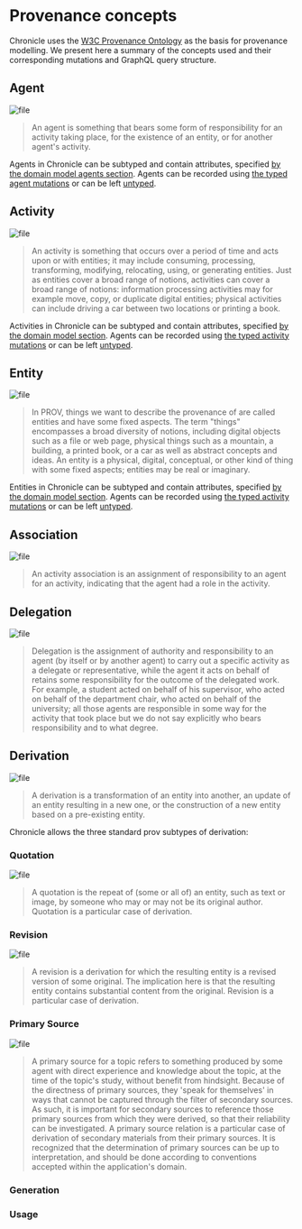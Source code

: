 # Provenance concepts

Chronicle uses the [W3C Provenance Ontology](https://www.w3.org/TR/prov-o/) as
the basis for provenance modelling. We present here a summary of the concepts
used and their corresponding mutations and GraphQL query structure.

## Agent

![file](diagrams/out/agent.svg)

> An agent is something that bears some form of responsibility for an activity
> taking place, for the existence of an entity, or for another agent's activity.

Agents in Chronicle can be subtyped and contain attributes, specified [by the
domain model agents section](domain_modelling#agent). Agents can be
recorded using [the typed agent mutations](recording_provenance#agent) or
can be left
[untyped](untyped_chronicle#creating-an-agent-in-untyped-chronicle).

## Activity

![file](diagrams/out/activity.svg)

> An activity is something that occurs over a period of time and acts upon or
> with entities; it may include consuming, processing, transforming, modifying,
> relocating, using, or generating entities. Just as entities cover a broad
> range of notions, activities can cover a broad range of notions: information
> processing activities may for example move, copy, or duplicate digital
> entities; physical activities can include driving a car between two locations
> or printing a book.

Activities in Chronicle can be subtyped and contain attributes, specified [by
the domain model section](domain_modelling#activity). Agents can be
recorded using [the typed activity
mutations](recording_provenance#activity) or can be left
[untyped](untyped_chronicle#creating-an-activity-in-untyped-chronicle).

## Entity

![file](diagrams/out/entity.svg)

> In PROV, things we want to describe the provenance of are called entities and
> have some fixed aspects. The term "things" encompasses a broad diversity of
> notions, including digital objects such as a file or web page, physical things
> such as a mountain, a building, a printed book, or a car as well as abstract
> concepts and ideas. An entity is a physical, digital, conceptual, or other
> kind of thing with some fixed aspects; entities may be real or imaginary.

Entities in Chronicle can be subtyped and contain attributes, specified [by the
domain model section](domain_modelling#entity). Agents can be recorded
using [the typed activity mutations](recording_provenance#entity) or can be
left [untyped](untyped_chronicle#creating-an-entity-in-untyped-chronicle).

## Association

![file](diagrams/out/association.svg)

> An activity association is an assignment of responsibility to an agent for an
> activity, indicating that the agent had a role in the activity.

## Delegation

![file](diagrams/out/delegation.svg)

> Delegation is the assignment of authority and responsibility to an agent (by
> itself or by another agent) to carry out a specific activity as a delegate or
> representative, while the agent it acts on behalf of retains some
> responsibility for the outcome of the delegated work. For example, a student
> acted on behalf of his supervisor, who acted on behalf of the department
> chair, who acted on behalf of the university; all those agents are responsible
> in some way for the activity that took place but we do not say explicitly who
> bears responsibility and to what degree.

## Derivation

![file](diagrams/out/derivation.svg)

> A derivation is a transformation of an entity into another, an update of an
> entity resulting in a new one, or the construction of a new entity based on a
> pre-existing entity.

Chronicle allows the three standard prov subtypes of derivation:

### Quotation

![file](diagrams/out/wasQuotedFrom.svg)

> A quotation is the repeat of (some or all of) an entity, such as text or
> image, by someone who may or may not be its original author. Quotation is a
> particular case of derivation.

### Revision

![file](diagrams/out/was_revision_of.svg)

> A revision is a derivation for which the resulting entity is a revised version
> of some original. The implication here is that the resulting entity contains
> substantial content from the original. Revision is a particular case of
> derivation.

### Primary Source

![file](diagrams/out/primary_source.svg)

> A primary source for a topic refers to something produced by some agent with
> direct experience and knowledge about the topic, at the time of the topic's
> study, without benefit from hindsight. Because of the directness of primary
> sources, they 'speak for themselves' in ways that cannot be captured through
> the filter of secondary sources. As such, it is important for secondary
> sources to reference those primary sources from which they were derived, so
> that their reliability can be investigated. A primary source relation is a
> particular case of derivation of secondary materials from their primary
> sources. It is recognized that the determination of primary sources can be up
> to interpretation, and should be done according to conventions accepted within
> the application's domain.

### Generation

### Usage
